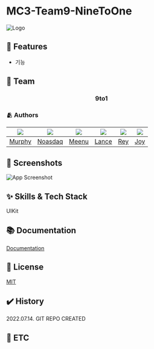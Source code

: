 # MC3-Team9-NineToOne
![Logo](https://dummyimage.com/1000x300/000/fff.png)

## 📌 Features

- 기능

## 👥 Team

<div align="center">

### 9to1

</div>

### 🫂 Authors

|<img src="https://github.com/Somin-DS.png">|<img src="https://github.com/feldblume5263.png">|<img src="https://github.com/taek0622.png">|<img src="https://github.com/limhyoseok.png">|<img src="https://github.com/moonjs0113.png">|<img src="https://github.com/jsyworks.png">|
|:-:|:-:|:-:|:-:|:-:|:-:|
|[Murphy](https://github.com/Somin-DS)|[Noasdaq](https://github.com/feldblume5263)|[Meenu](https://github.com/taek0622)|[Lance](https://github.com/limhyoseok)|[Rey](https://github.com/moonjs0113)|[Joy](https://github.com/jsyworks)|


## 🌃 Screenshots

![App Screenshot](https://dummyimage.com/250x500/000/fff.png)


## ✨ Skills & Tech Stack
UIKit

## 📚 Documentation

[Documentation](https://linktodocumentation)


## :lock_with_ink_pen: License

[MIT](https://choosealicense.com/licenses/mit/)

## ✔️ History
2022.07.14. GIT REPO CREATED

## 🧩 ETC
